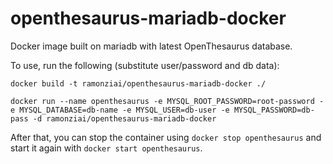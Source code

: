 # openthesaurus-mariadb-docker
Docker image built on mariadb with latest OpenThesaurus database.

To use, run the following (substitute user/password and db data):

`docker build -t ramonziai/openthesaurus-mariadb-docker ./`

`docker run --name openthesaurus -e MYSQL_ROOT_PASSWORD=root-password -e MYSQL_DATABASE=db-name -e MYSQL_USER=db-user -e MYSQL_PASSWORD=db-pass -d ramonziai/openthesaurus-mariadb-docker`

After that, you can stop the container using `docker stop openthesaurus` and start it again with `docker start openthesaurus`.

